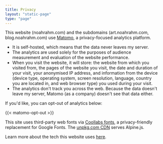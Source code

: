 ```yaml
---
title: Privacy
layout: "static-page"
type: "page"
---
```


This website (noahrahm.com) and the subdomains (art.noahrahm.com, blog.noahrahm.com) use [Matomo](https://matomo.org), a privacy-focused analytics platform.

- It is self-hosted, which means that the data never leaves my server.
- The analytics are used solely for the purposes of audience measurement and evaluation of the website performance.
- When you visit the website, it will store: the website from which you visited from, the pages of the website you visit, the date and duration of your visit, your anonymised IP address, and information from the device (device type, operating system, screen resolution, language, country you are located in, and web browser type) you used during your visit.
- The analytics don't track you across the web. Because the data doesn't leave my server, Matomo (as a company) doesn't see that data either.

If you'd like, you can opt-out of analytics below:

{{< matomo-opt-out >}}

This site uses third-party web fonts via [Coollabs fonts](https://fonts.coollabs.io/), a privacy-friendly replacement for Google Fonts. The [unpkg.com CDN](https://unpkg.com) serves Alpine.js.

Learn more about the tech this website uses [here](/colophon/).
